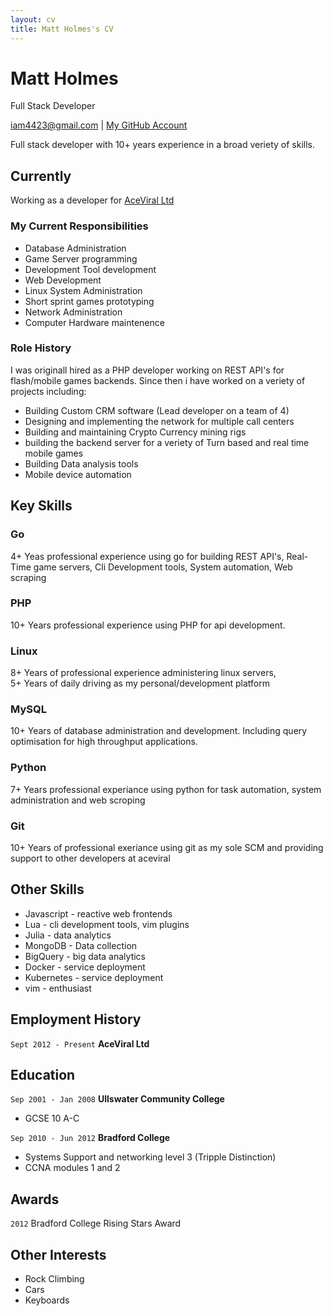 ```yaml
---
layout: cv
title: Matt Holmes's CV
---
```

# Matt Holmes
Full Stack Developer

<div id="webaddress">
    <a href="iam4423@gmail.com">iam4423@gmail.com</a>
    | <a href="https://github.com/indeedhat">My GitHub Account</a>
</div>

Full stack developer with 10+ years experience in a broad veriety of skills.


## Currently

Working as a developer for [AceViral Ltd](https://aceviral.com)

### My Current Responsibilities
- Database Administration
- Game Server programming
- Development Tool development
- Web Development
- Linux System Administration
- Short sprint games prototyping
- Network Administration
- Computer Hardware maintenence

### Role History
I was originall hired as a PHP developer working on REST API's for flash/mobile games backends.
Since then i have worked on a veriety of projects including:
- Building Custom CRM software (Lead developer on a team of 4)
- Designing and implementing the network for multiple call centers
- Building and maintaining Crypto Currency mining rigs
- building the backend server for a veriety of Turn based and real time mobile games
- Building Data analysis tools
- Mobile device automation

## Key Skills

### Go
4+ Yeas professional experience using go for building REST API's, Real-Time game servers, 
Cli Development tools, System automation, Web scraping

### PHP
10+ Years professional experience using PHP for api development.

### Linux
8+ Years of professional experience administering linux servers,  
5+ Years of daily driving as my personal/development platform

### MySQL
10+ Years of database administration and development. Including query optimisation for high throughput 
applications.

### Python
7+ Years professional experiance using python for task automation, system administration and web scroping

### Git
10+ Years of professional exeriance using git as my sole SCM and providing support to other developers at aceviral

## Other Skills
- Javascript - reactive web frontends
- Lua - cli development tools, vim plugins
- Julia - data analytics
- MongoDB - Data collection
- BigQuery - big data analytics
- Docker - service deployment
- Kubernetes - service deployment
- vim - enthusiast


## Employment History

`Sept 2012 - Present`
__AceViral Ltd__


## Education

`Sep 2001 - Jan 2008`
__Ullswater Community College__ 
- GCSE 10 A-C

`Sep 2010 - Jun 2012`
__Bradford College__ 
- Systems Support and networking level 3  (Tripple Distinction)
- CCNA modules 1 and 2


## Awards

`2012`
Bradford College Rising Stars Award


## Other Interests

- Rock Climbing
- Cars
- Keyboards


<!-- ### Footer

Last updated: Jan 2023 -->


